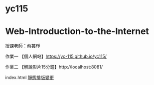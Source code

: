 # yc115

# Web-Introduction-to-the-Internet

授課老師：蔡芸琤

作業一
【個人網站】https://yc-115.github.io/yc115/

作業二
【解說影片15分鐘】http://localhost:8081/

index.html [靜態排版變更](https://github.com/yc-115/yc115/blob/d6213f7924fa926334fd595f0cc615aab722afc8/index.html)
